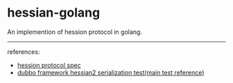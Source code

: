 # hessian-golang
An implemention of hession protocol in golang.

---
references:

- [hession protocol spec](http://hessian.caucho.com/doc/hessian-serialization.html)
- [dubbo framework hessian2 serialization test(main test reference)](https://github.com/apache/incubator-dubbo/tree/master/dubbo-serialization/dubbo-serialization-hessian2/src/test/java/com/alibaba/dubbo/common)

